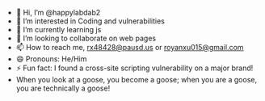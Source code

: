- 👋 Hi, I’m @happylabdab2
- 👀 I’m interested in Coding and vulnerabilities 
- 🌱 I’m currently learning js
- 💞️ I’m looking to collaborate on web pages
- 📫 How to reach me, rx48428@pausd.us or royanxu015@gmail.com
- 😄 Pronouns: He/Him
- ⚡ Fun fact: I found a cross-site scripting vulnerability on a major brand!
- When you look at a goose, you become a goose; when you are a goose, you are technically a goose!
